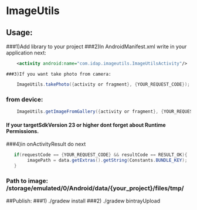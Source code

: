 # ImageUtils

## Usage:
###1)Add library to your project
###2)In AndroidManifest.xml write in your application next:
```xml
    <activity android:name="com.idap.imageutils.ImageUtilsActivity"/>
```
    ###3)If you want take photo from camera:
```java
    ImageUtils.takePhoto({activity or fragment}, {YOUR_REQUEST_CODE});
```
###  from device:
```java
    ImageUtils.getImageFromGallery({activity or fragment}, {YOUR_REQUEST_CODE});
```
#### If your targetSdkVersion 23 or higher dont forget about Runtime Permissions.
###4)in onActivityResult do next
```java
   if(requestCode == {YOUR_REQUEST_CODE} && resultCode == RESULT_OK){
        imagePath = data.getExtras().getString(Constants.BUNDLE_KEY);
   }
```
###  Path to image: /storage/emulated/0/Android/data/{your_project}/files/tmp/
  
##Publish:
###1) ./gradew install
###2) ./gradew bintrayUpload
